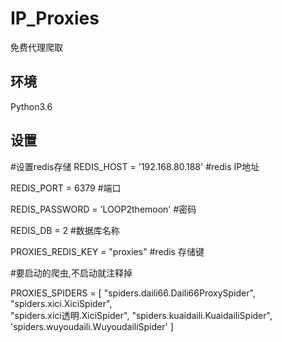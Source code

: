 # IP_Proxies
免费代理爬取
## 环境
Python3.6
## 设置
#设置redis存储
REDIS_HOST = '192.168.80.188' #redis IP地址

REDIS_PORT = 6379             #端口

REDIS_PASSWORD = 'LOOP2themoon' #密码

REDIS_DB = 2                    #数据库名称

PROXIES_REDIS_KEY = "proxies"   #redis 存储键

#要启动的爬虫,不启动就注释掉

PROXIES_SPIDERS = [
    "spiders.daili66.Daili66ProxySpider",
    "spiders.xici.XiciSpider",    
    "spiders.xici透明.XiciSpider",
    "spiders.kuaidaili.KuaidailiSpider",
    'spiders.wuyoudaili.WuyoudailiSpider'
]

